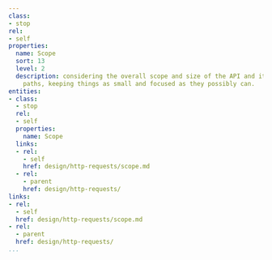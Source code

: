 ```yaml
---
class:
- stop
rel:
- self
properties:
  name: Scope
  sort: 13
  level: 2
  description: considering the overall scope and size of the API and its individual
    paths, keeping things as small and focused as they possibly can.
entities:
- class:
  - stop
  rel:
  - self
  properties:
    name: Scope
  links:
  - rel:
    - self
    href: design/http-requests/scope.md
  - rel:
    - parent
    href: design/http-requests/
links:
- rel:
  - self
  href: design/http-requests/scope.md
- rel:
  - parent
  href: design/http-requests/
...
```

